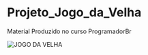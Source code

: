 # Projeto_Jogo_da_Velha
 Material Produzido no curso ProgramadorBr
 
  ![JOGO DA VELHA](https://github.com/queilacr/Projeto_Jogo_da_Velha/blob/master/Jogo_da_velha.gif)

